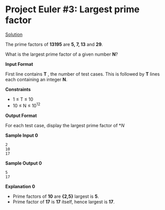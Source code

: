 # Project Euler #3: Largest prime factor
[Solution](https://github.com/zhaohanson1/project_euler_plus/blob/master/003%20-%20Largest%20prime%20factor/solution.md)

The prime factors of **13195** are **5, 7, 13** and **29**.

What is the largest prime factor of a given number **N**?

**Input Format**

First line contains **T** , the number of test cases. This is followed by **T** lines each containing an integer **N**.

**Constraints**
- 1 &le; T &le; 10
- 10 &le; N &le; 10<sup>12<sup>

**Output Format**

For each test case, display the largest prime factor of **N*

**Sample Input 0**
```
2
10
17
```

**Sample Output 0**
```
5
17
```

**Explanation 0**
- Prime factors of **10** are **{2,5}** largest is **5**.
- Prime factor of **17** is **17**  itself, hence largest is **17**.
